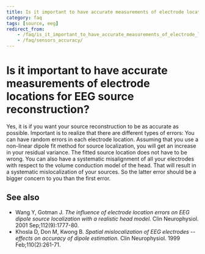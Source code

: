 ```yaml
---
title: Is it important to have accurate measurements of electrode locations for EEG source reconstruction?
category: faq
tags: [source, eeg]
redirect_from:
    - /faq/is_it_important_to_have_accurate_measurements_of_electrode_locations_for_eeg_source_reconstruction/
    - /faq/sensors_accuracy/
---
```


# Is it important to have accurate measurements of electrode locations for EEG source reconstruction?

Yes, it is if you want your source reconstruction to be as accurate as possible. Important is to realize that there are different types of errors: You can have random errors in each electrode location. Assuming that you use a non-linear dipole fit method for source localization, you will get an increase in your residual variance. The fitted source location does not have to be wrong. You can also have a systematic misalignment of all your electrodes with respect to the volume conduction model of the head. That will result in a systematic mislocalization of your sources. So the latter error should be a bigger concern to you than the first error.

## See also

- Wang Y, Gotman J. _The influence of electrode location errors on EEG dipole source localization with a realistic head model._ Clin Neurophysiol. 2001 Sep;112(9):1777-80.
- Khosla D, Don M, Kwong B. _Spatial mislocalization of EEG electrodes -- effects on accuracy of dipole estimation._ Clin Neurophysiol. 1999 Feb;110(2):261-71.
